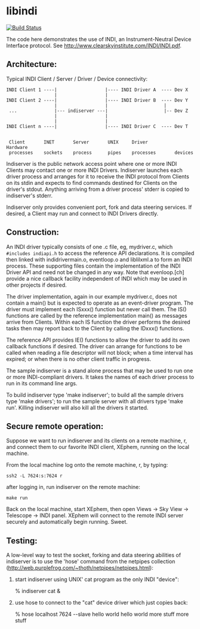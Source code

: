 libindi
============
[![Build Status](https://travis-ci.org/indilib/indi.svg?branch=master)](https://travis-ci.org/indilib/indi)

The code here demonstrates the use of INDI, an Instrument-Neutral Device
Interface protocol. See http://www.clearskyinstitute.com/INDI/INDI.pdf.

Architecture:
-------------

Typical INDI Client / Server / Driver / Device connectivity:


    INDI Client 1 ----|                  |---- INDI Driver A  ---- Dev X
                      |                  |
    INDI Client 2 ----|                  |---- INDI Driver B  ---- Dev Y
                      |                  |                     |
     ...              |--- indiserver ---|                     |-- Dev Z
                      |                  |
                      |                  |
    INDI Client n ----|                  |---- INDI Driver C  ---- Dev T
    
    
     Client       INET       Server       UNIX     Driver          Hardware
     processes    sockets    process      pipes    processes       devices



Indiserver is the public network access point where one or more INDI Clients
may contact one or more INDI Drivers. Indiserver launches each driver
process and arranges for it to receive the INDI protocol from Clients on
its stdin and expects to find commands destined for Clients on the
driver's stdout. Anything arriving from a driver process' stderr is copied
to indiserver's stderr.

Indiserver only provides convenient port, fork and data steering services.
If desired, a Client may run and connect to INDI Drivers directly.

Construction:
-------------

An INDI driver typically consists of one .c file, eg, mydriver.c, which
`#includes indiapi.h` to access the reference API declarations. It is
compiled then linked with indidrivermain.o, eventloop.o and liblilxml.a to
form an INDI process. These supporting files contain the implementation of
the INDI Driver API and need not be changed in any way. Note that
evenloop.[ch] provide a nice callback facility independent of INDI which
may be used in other projects if desired.

The driver implementation, again in our example mydriver.c, does not
contain a main() but is expected to operate as an event-driver program.
The driver must implement each ISxxx() function but never call them. The
IS() functions are called by the reference implementation main() as messages
arrive from Clients. Within each IS function the driver performs the
desired tasks then may report back to the Client by calling the IDxxx()
functions.

The reference API provides IE() functions to allow the driver to add its
own callback functions if desired. The driver can arrange for functions to
be called when reading a file descriptor will not block; when a time
interval has expired; or when there is no other client traffic in progress.

The sample indiserver is a stand alone process that may be used to run one
or more INDI-compliant drivers. It takes the names of each driver process
to run in its command line args.

To build indiserver type 'make indiserver';
to build all the sample drivers type 'make drivers';
to run the sample server with all drivers type 'make run'.
Killing indiserver will also kill all the drivers it started.

Secure remote operation:
------------------------

Suppose we want to run indiserver and its clients on a remote machine, r,
and connect them to our favorite INDI client, XEphem, running on the
local machine.

From the local machine log onto the remote machine, r, by typing:

    ssh2 -L 7624:s:7624 r

after logging in, run indiserver on the remote machine:

    make run

Back on the local machine, start XEphem, then open Views -> Sky View ->
Telescope -> INDI panel. XEphem will connect to the remote INDI server
securely and automatically begin running. Sweet.

Testing:
--------

A low-level way to test the socket, forking and data steering abilities of
indiserver is to use the 'hose' command from the netpipes collection
(http://web.purplefrog.com/~thoth/netpipes/netpipes.html):

1. start indiserver using UNIX' cat program as the only INDI "device":

    % indiserver cat &

2. use hose to connect to the "cat" device driver which just copies back:

    % hose localhost 7624 --slave
    hello world
    hello world
    more stuff
    more stuff


